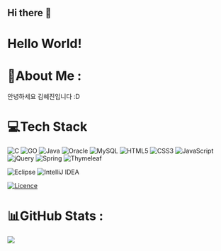 ## Hi there 👋
# Hello World!
<!--
**hyejjang2/hyejjang2** is a ✨ _special_ ✨ repository because its `README.md` (this file) appears on your GitHub profile.

Here are some ideas to get you started:

- 🔭 I’m currently working on ...
- 🌱 I’m currently learning ...
- 👯 I’m looking to collaborate on ...
- 🤔 I’m looking for help with ...
- 💬 Ask me about ...
- 📫 How to reach me: ...
- 😄 Pronouns: ...
- ⚡ Fun fact: ...
-->
 # 💫About Me :
안녕하세요 김혜진입니다 :D

# 💻Tech Stack
![C](https://img.shields.io/badge/c-%2300599C.svg?style=for-the-badge&logo=c&logoColor=white)
![GO](https://img.shields.io/badge/go-00ADD8.svg?style=for-the-badge&logo=go&logoColor=white)
![Java](https://img.shields.io/badge/java-%23ED8B00.svg?style=for-the-badge&logo=java&logoColor=white)
![Oracle](https://img.shields.io/badge/Oracle-F80000?style=for-the-badge&logo=oracle&logoColor=white)
![MySQL](https://img.shields.io/badge/mysql-%2300f.svg?style=for-the-badge&logo=mysql&logoColor=white)
![HTML5](https://img.shields.io/badge/html5-%23E34F26.svg?style=for-the-badge&logo=html5&logoColor=white)
![CSS3](https://img.shields.io/badge/css3-%231572B6.svg?style=for-the-badge&logo=css3&logoColor=white)
![JavaScript](https://img.shields.io/badge/javascript-%23323330.svg?style=for-the-badge&logo=javascript&logoColor=%23F7DF1E)
![jQuery](https://img.shields.io/badge/jquery-%230769AD.svg?style=for-the-badge&logo=jquery&logoColor=white)
![Spring](https://img.shields.io/badge/spring-%236DB33F.svg?style=for-the-badge&logo=spring&logoColor=white)
![Thymeleaf](https://img.shields.io/badge/Thymeleaf-%23005C0F.svg?style=for-the-badge&logo=Thymeleaf&logoColor=white)

![Eclipse](https://img.shields.io/badge/Eclipse-FE7A16.svg?style=for-the-badge&logo=Eclipse&logoColor=white)
![IntelliJ IDEA](https://img.shields.io/badge/IntelliJIDEA-000000.svg?style=for-the-badge&logo=intellij-idea&logoColor=white)

[![Licence](https://img.shields.io/github/license/Ileriayo/markdown-badges?style=for-the-badge)](./LICENSE)
# 📊GitHub Stats :


![](https://github-readme-stats.vercel.app/api?username=hyejjang2&theme=react&hide_border=true&include_all_commits=true&count_private=false) &nbsp;  &nbsp;  &nbsp;  &nbsp; 
<!-- ![](https://github-readme-stats.vercel.app/api/top-langs/?username=devheesukang&theme=react&hide_border=true&include_all_commits=true&count_private=false&layout=compact) -->
<!-- ## 🏆GitHub Trophies
![](https://github-profile-trophy.vercel.app/?username=devheesukang&theme=discord&no-frame=false&no-bg=false&margin-w=4) -->
